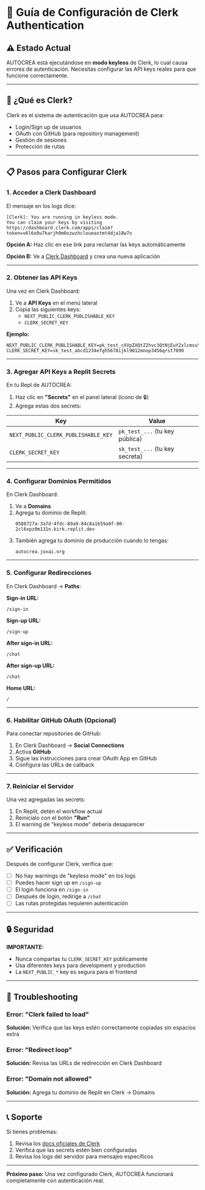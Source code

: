 # 🔐 Guía de Configuración de Clerk Authentication

## ⚠️ Estado Actual

AUTOCREA está ejecutándose en **modo keyless** de Clerk, lo cual causa errores de autenticación. Necesitas configurar las API keys reales para que funcione correctamente.

---

## 🎯 ¿Qué es Clerk?

Clerk es el sistema de autenticación que usa AUTOCREA para:
- Login/Sign up de usuarios
- OAuth con GitHub (para repository management)
- Gestión de sesiones
- Protección de rutas

---

## 📋 Pasos para Configurar Clerk

### 1. Acceder a Clerk Dashboard

El mensaje en los logs dice:

```
[Clerk]: You are running in keyless mode.
You can claim your keys by visiting https://dashboard.clerk.com/apps/claim?token=v6l6x0u7karjh0m0ozwzhcloueaxtmt4dja18w7o
```

**Opción A:** Haz clic en ese link para reclamar las keys automáticamente

**Opción B:** Ve a [Clerk Dashboard](https://dashboard.clerk.com) y crea una nueva aplicación

---

### 2. Obtener las API Keys

Una vez en Clerk Dashboard:

1. Ve a **API Keys** en el menú lateral
2. Copia las siguientes keys:
   - `NEXT_PUBLIC_CLERK_PUBLISHABLE_KEY`
   - `CLERK_SECRET_KEY`

**Ejemplo:**
```
NEXT_PUBLIC_CLERK_PUBLISHABLE_KEY=pk_test_cXVpZXQtZ2hvc3QtNjEuY2xlcmsuYWNjb3VudHMuZGV2JA
CLERK_SECRET_KEY=sk_test_abcd1234efgh5678ijkl9012mnop3456qrst7890
```

---

### 3. Agregar API Keys a Replit Secrets

En tu Repl de AUTOCREA:

1. Haz clic en **"Secrets"** en el panel lateral (ícono de 🔒)
2. Agrega estas dos secrets:

| Key | Value |
|-----|-------|
| `NEXT_PUBLIC_CLERK_PUBLISHABLE_KEY` | `pk_test_...` (tu key pública) |
| `CLERK_SECRET_KEY` | `sk_test_...` (tu key secreta) |

---

### 4. Configurar Dominios Permitidos

En Clerk Dashboard:

1. Ve a **Domains** 
2. Agrega tu dominio de Replit:
   ```
   0588727a-3a7d-4fdc-89a9-84c8a1659a0f-00-2cl6xpz0m131n.kirk.replit.dev
   ```
3. También agrega tu dominio de producción cuando lo tengas:
   ```
   autocrea.joxai.org
   ```

---

### 5. Configurar Redirecciones

En Clerk Dashboard → **Paths**:

**Sign-in URL:**
```
/sign-in
```

**Sign-up URL:**
```
/sign-up
```

**After sign-in URL:**
```
/chat
```

**After sign-up URL:**
```
/chat
```

**Home URL:**
```
/
```

---

### 6. Habilitar GitHub OAuth (Opcional)

Para conectar repositories de GitHub:

1. En Clerk Dashboard → **Social Connections**
2. Activa **GitHub**
3. Sigue las instrucciones para crear OAuth App en GitHub
4. Configura las URLs de callback

---

### 7. Reiniciar el Servidor

Una vez agregadas las secrets:

1. En Replit, detén el workflow actual
2. Reinícialo con el botón **"Run"**
3. El warning de "keyless mode" debería desaparecer

---

## ✅ Verificación

Después de configurar Clerk, verifica que:

- [ ] No hay warnings de "keyless mode" en los logs
- [ ] Puedes hacer sign up en `/sign-up`
- [ ] El login funciona en `/sign-in`
- [ ] Después de login, redirige a `/chat`
- [ ] Las rutas protegidas requieren autenticación

---

## 🔒 Seguridad

**IMPORTANTE:** 
- Nunca compartas tu `CLERK_SECRET_KEY` públicamente
- Usa diferentes keys para development y production
- La `NEXT_PUBLIC_*` key es segura para el frontend

---

## 🐛 Troubleshooting

### Error: "Clerk failed to load"

**Solución:** Verifica que las keys estén correctamente copiadas sin espacios extra

### Error: "Redirect loop"

**Solución:** Revisa las URLs de redirección en Clerk Dashboard

### Error: "Domain not allowed"

**Solución:** Agrega tu dominio de Replit en Clerk → Domains

---

## 📞 Soporte

Si tienes problemas:

1. Revisa los [docs oficiales de Clerk](https://clerk.com/docs)
2. Verifica que las secrets estén bien configuradas
3. Revisa los logs del servidor para mensajes específicos

---

**Próximo paso:** Una vez configurado Clerk, AUTOCREA funcionará completamente con autenticación real.
